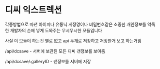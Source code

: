 디씨 익스트렉션
===============

각종방법으로 따낸 아이피나 유동닉 게정명이나 비밀번호같은 소중한 개인정보를 악독한 개발자의 손에 넣게 도와주는 무시무시한 모듈입니다

사실 이 모듈이 하는건 별로 없고 api 두개로 저장하고 저장한거 보고 하는거임 

/api/dcsave - 서버에 보관된 모든 디씨 갠정보를 보여줌

/api/dcsave/:galleryID - 갠정보를 서버에 저장
